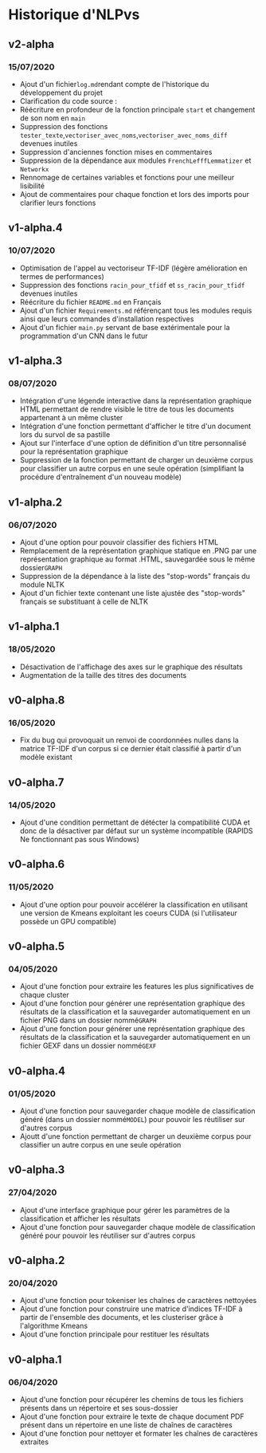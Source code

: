 # Historique d'NLPvs

<h2>v2-alpha</h2>
<h3>15/07/2020</h3>

<ul>
<li>Ajout d'un fichier<code>log.md</code>rendant compte de l'historique du développement du projet</li>
<li>Clarification du code source :</li>
<li>Réécriture en profondeur de la fonction principale <code>start</code> et changement de son nom en <code>main</code></li>
<li>Suppression des fonctions  <code>tester_texte</code>,<code>vectoriser_avec_noms</code>,<code>vectoriser_avec_noms_diff</code> devenues inutiles</li>
<li>Suppression d'anciennes fonction mises en commentaires</li>
<li>Suppression de la dépendance aux modules <code>FrenchLefffLemmatizer</code> et <code>Networkx</code></li>
<li>Rennomage de certaines variables et fonctions pour une meilleur lisibilité</li>
<li>Ajout de commentaires pour chaque fonction et lors des imports pour clarifier leurs fonctions</li>
</ul>


<h2>v1-alpha.4</h2>
<h3>10/07/2020</h3>

<ul>
<li>Optimisation de l'appel au vectoriseur TF-IDF (légère amélioration en termes de performances)</li>
<li>Suppression des fonctions <code>racin_pour_tfidf</code> et <code>ss_racin_pour_tfidf</code> devenues inutiles</li>
<li>Réécriture du fichier <code>README.md</code> en Français</li>
<li>Ajout d'un fichier <code>Requirements.md</code> référençant tous les modules requis ainsi que leurs commandes d'installation respectives</li>
<li>Ajout d'un fichier <code>main.py</code> servant de base extérimentale pour la programmation d'un CNN dans le futur</li>
</ul>

<h2>v1-alpha.3</h2>
<h3>08/07/2020</h3>

<ul>
<li>Intégration d'une légende interactive dans la représentation graphique HTML permettant de rendre visible le titre de tous les documents appartenant à un même cluster</li>
<li>Intégration d'une fonction permettant d'afficher le titre d'un document lors du survol de sa pastille</li>
<li>Ajout sur l'interface d'une option de définition d'un titre personnalisé pour la représentation graphique</li>
<li>Suppression de la fonction permettant de charger un deuxième corpus pour classifier un autre corpus en une seule opération (simplifiant la procédure d'entraînement d'un nouveau modèle)</li>
</ul>


<h2>v1-alpha.2</h2>
<h3>06/07/2020</h3>

<ul>
<li>Ajout d'une option pour pouvoir classifier des fichiers HTML</li>
<li>Remplacement de la représentation graphique statique en .PNG par une représentation graphique au format .HTML, sauvegardée sous le même dossier<code>GRAPH</code></li>
<li>Suppression de la dépendance à la liste des "stop-words" français du module NLTK</li>
<li>Ajout d'un fichier texte contenant une liste ajustée des "stop-words" français se substituant à celle de NLTK</li>
</ul>


<h2>v1-alpha.1</h2>
<h3>18/05/2020</h3>

<ul>
<li>Désactivation de l'affichage des axes sur le graphique des résultats</li>
<li>Augmentation de la taille des titres des documents</li>
</ul>

<h2>v0-alpha.8</h2>
<h3>16/05/2020</h3>

<ul>
<li>Fix du bug qui provoquait un renvoi de coordonnées nulles dans la matrice TF-IDF d'un corpus si ce dernier était classifié à partir d'un modèle existant</li>
</ul>


<h2>v0-alpha.7</h2>
<h3>14/05/2020</h3>

<ul>
<li>Ajout d'une condition permettant de détécter la compatibilité CUDA et donc de la désactiver par défaut sur un système incompatible (RAPIDS Ne fonctionnant pas sous Windows)</li>
</ul>


<h2>v0-alpha.6</h2>
<h3>11/05/2020</h3>

<ul>
<li>Ajout d'une option pour pouvoir accélérer la classification en utilisant une version de Kmeans exploitant les coeurs CUDA (si l'utilisateur possède un GPU compatible)</li>
</ul>


<h2>v0-alpha.5</h2>
<h3>04/05/2020</h3>

<ul>
<li>Ajout d'une fonction pour extraire les features les plus significatives de chaque cluster</li>
<li>Ajout d'une fonction pour générer une représentation graphique des résultats de la classification et la sauvegarder automatiquement en un fichier PNG dans un dossier nommé<code>GRAPH</code></li>
<li>Ajout d'une fonction pour générer une représentation graphique des résultats de la classification et la sauvegarder automatiquement en un fichier GEXF dans un dossier nommé<code>GEXF</code></li>
</ul>

<h2>v0-alpha.4</h2>
<h3>01/05/2020</h3>

<ul>
<li>Ajout d'une fonction pour sauvegarder chaque modèle de classification généré (dans un dossier nommé<code>MODEL</code>) pour pouvoir les réutiliser sur d'autres corpus</li>
<li>Ajoutt d'une fonction permettant de charger un deuxième corpus pour classifier un autre corpus en une seule opération</li>
</ul>


<h2>v0-alpha.3</h2>
<h3>27/04/2020</h3>

<ul>
<li>Ajout d'une interface graphique pour gérer les paramètres de la classification et afficher les résultats</li>
<li>Ajout d'une fonction pour sauvegarder chaque modèle de classification généré pour pouvoir les réutiliser sur d'autres corpus</li>
</ul>

<h2>v0-alpha.2</h2>
<h3>20/04/2020</h3>

<ul>
<li>Ajout d'une fonction pour tokeniser les chaînes de caractères nettoyées</li>
<li>Ajout d'une fonction pour construire une matrice d'indices TF-IDF à partir de l'ensemble des documents, et les clusteriser grâce à l'algorithme Kmeans</li>
<li>Ajout d'une fonction principale pour restituer les résultats</li>
</ul>


<h2>v0-alpha.1</h2>
<h3>06/04/2020</h3>

<ul>
<li>Ajout d'une fonction pour récupérer les chemins de tous les fichiers présents dans un répertoire et ses sous-dossier</li>
<li>Ajout d'une fonction pour extraire le texte de chaque document PDF présent dans un répertoire en une liste de chaînes de caractères</li>
<li>Ajout d'une fonction pour nettoyer et formater les chaînes de caractères extraites</li>
</ul>